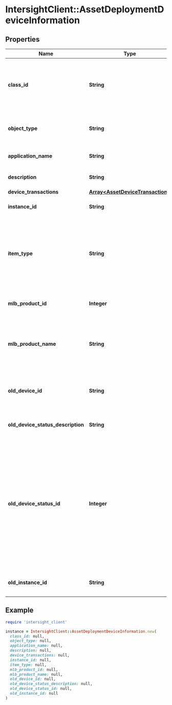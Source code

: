 # IntersightClient::AssetDeploymentDeviceInformation

## Properties

| Name | Type | Description | Notes |
| ---- | ---- | ----------- | ----- |
| **class_id** | **String** | The fully-qualified name of the instantiated, concrete type. This property is used as a discriminator to identify the type of the payload when marshaling and unmarshaling data. | [default to &#39;asset.DeploymentDeviceInformation&#39;] |
| **object_type** | **String** | The fully-qualified name of the instantiated, concrete type. The value should be the same as the &#39;ClassId&#39; property. | [default to &#39;asset.DeploymentDeviceInformation&#39;] |
| **application_name** | **String** | Application name reported by Cisco Install Base. | [optional][readonly] |
| **description** | **String** | Description of device reported by Cisco Install Base. | [optional][readonly] |
| **device_transactions** | [**Array&lt;AssetDeviceTransaction&gt;**](AssetDeviceTransaction.md) |  | [optional] |
| **instance_id** | **String** | Instance number of the device. example \&quot;917280220\&quot;. | [optional][readonly] |
| **item_type** | **String** | Item type flag. example ATO, Child, Standalone. ATO - refers to Cisco Block based major device. Child - refers to Child device part of an ATO block. Standalone - refers to a device that is managed and configured as an individual entity with limited capacity. | [optional][readonly] |
| **mlb_product_id** | **Integer** | Identifier corresponding to MLB Product Name. MLB refers to MultiLine Bundle. | [optional][readonly] |
| **mlb_product_name** | **String** | Product Name for the device. It is used to determine if the server is to be billed as a UCS compute device or a storage cluster. MLB refers to MultiLine Bundle. | [optional][readonly] |
| **old_device_id** | **String** | Unique identifier of old Cisco device. It is the device ID of old Cisco device, which got replaced by the new device. | [optional][readonly] |
| **old_device_status_description** | **String** | Description of status of old Cisco device, which got replaced by the new device. | [optional][readonly] |
| **old_device_status_id** | **Integer** | Status ID of old Cisco device, which got replaced by the new device. * &#x60;0&#x60; - A default value to catch cases where device status is not correctly detected. * &#x60;10000&#x60; - Device is installed successfully. * &#x60;1010041&#x60; - Device is currently in Return Material Authorization process. * &#x60;10005&#x60; - Device is replaced successfully with another device. * &#x60;10007&#x60; - Device is returned succcessfuly. * &#x60;10009&#x60; - Device is terminated at customer&#39;s end. | [optional][readonly][default to OLD_DEVICE_STATUS_ID::N0] |
| **old_instance_id** | **String** | Instance number of the old device, which got replaced by the new device. | [optional][readonly] |

## Example

```ruby
require 'intersight_client'

instance = IntersightClient::AssetDeploymentDeviceInformation.new(
  class_id: null,
  object_type: null,
  application_name: null,
  description: null,
  device_transactions: null,
  instance_id: null,
  item_type: null,
  mlb_product_id: null,
  mlb_product_name: null,
  old_device_id: null,
  old_device_status_description: null,
  old_device_status_id: null,
  old_instance_id: null
)
```

